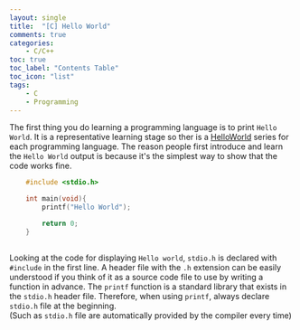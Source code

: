 ```yaml
---
layout: single
title:  "[C] Hello World"
comments: true
categories:
    - C/C++
toc: true
toc_label: "Contents Table"
toc_icon: "list"
tags: 
    - C
    - Programming
---
```



The first thing you do learning a programming language is to print `Hello World`. It is a representative learning stage so ther is a [HelloWorld][Linkh] series for each programming language. The reason people first introduce and learn the `Hello World` output is because it's the simplest way to show that the code works fine.



```c
    #include <stdio.h>

    int main(void){
        printf("Hello World");  

        return 0;
    }
                
```


Looking at the code for displaying `Hello world`, `stdio.h` is declared with `#include` in the first line. A header file with the `.h` extension can be easily understood if you think of it as a source code file to use by writing a function in advance. The `printf` function is a standard library that exists in the `stdio.h` header file. Therefore, when using `printf`, always declare `stdio.h` file at the beginning.  
(Such as `stdio.h` file are automatically provided by the compiler every time)



[Linkh]: https://learn.excelwithbusiness.com/blog/post/web-design/say-hello-world-in-28-different-programming-languages